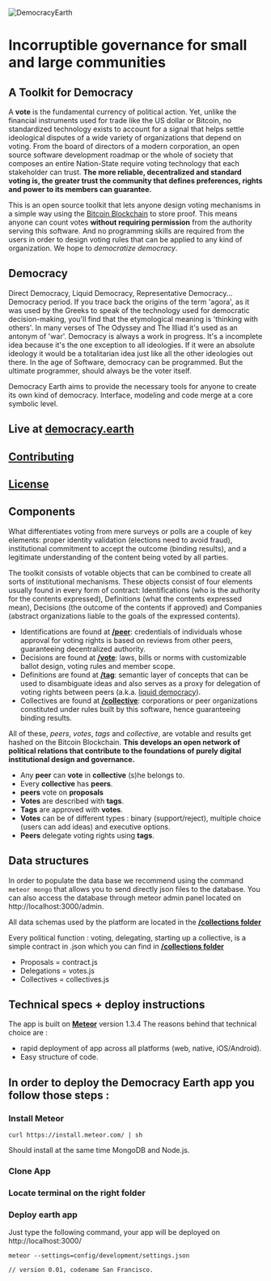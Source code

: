 ![DemocracyEarth](https://dl.dropboxusercontent.com/u/801018/democracy-earth-logo.png)

# Incorruptible governance for small and large communities

## A Toolkit for Democracy

A **vote** is the fundamental currency of political action. Yet, unlike the financial instruments used for trade like the US dollar or Bitcoin, no standardized technology exists to account for a signal that helps settle ideological disputes of a wide variety of organizations that depend on voting. From the board of directors of a modern corporation, an open source software development roadmap or the whole of society that composes an entire Nation-State require voting technology that each stakeholder can trust. **The more reliable, decentralized and standard voting is, the greater trust the community that defines preferences, rights and power to its members can guarantee.**

This is an open source toolkit that lets anyone design voting mechanisms in a simple way using the [Bitcoin Blockchain](http://bitcoin.it) to store proof. This means anyone can count votes **without requiring permission** from the authority serving this software. And no programming skills are required from the users in order to design voting rules that can be applied to any kind of organization. We hope to *democratize democracy*.  

## Democracy
Direct Democracy, Liquid Democracy, Representative Democracy... Democracy period. If you trace back the origins of the term 'agora', as it was used by the Greeks to speak of the technology used for democratic decision-making, you'll find that the etymological meaning is 'thinking with others'. In many verses of The Odyssey and The Illiad it's used as an antonym of 'war'. Democracy is always a work in progress. It's a incomplete idea because it's the one exception to all ideologies. If it were an absolute ideology it would be a totalitarian idea just like all the other ideologies out there. In the age of Software, democracy can be programmed. But the ultimate programmer, should always be the voter itself.

Democracy Earth aims to provide the necessary tools for anyone to  create its own kind of democracy. Interface, modeling and code merge at a core symbolic level.

## Live at [democracy.earth](http://democracy.earth)

## [Contributing](CONTRIBUTING.md)

## [License](LICENSE.md)

## Components
What differentiates voting from mere surveys or polls are a couple of key elements: proper identity validation (elections need to avoid fraud), institutional commitment to accept the outcome (binding results), and a legitimate understanding of the content being voted by all parties.

The toolkit consists of votable objects that can be combined to create all sorts of institutional mechanisms. These objects consist of four elements usually found in every form of contract: Identifications (who is the authority for the contents expressed), Definitions (what the contents expressed mean), Decisions (the outcome of the contents if approved) and Companies (abstract organizations liable to the goals of the expressed contents).

* Identifications are found at **[/peer](http://democracy.earth)**: credentials of individuals whose approval for voting rights is based on reviews from other peers, guaranteeing decentralized authority.
* Decisions are found at **[/vote](http://democracy.earth)**: laws, bills or norms with customizable ballot design, voting rules and member scope.
* Definitions are found at  **[/tag](http://democracy.earth)**: semantic layer of concepts that can be used to disambiguate ideas and also serves as a proxy for delegation of voting rights between peers (a.k.a. [liquid democracy](https://en.wikipedia.org/wiki/Delegative_democracy)).
* Collectives are found at **[/collective](http://democracy.earth)**: corporations or peer organizations constituted under rules built by this software, hence guaranteeing binding results.

All of these, *peers*, *votes*, *tags* and *collective*, are votable and results get hashed on the Bitcoin Blockchain. **This develops an open network of political relations that contribute to the foundations of purely digital institutional design and governance.**

* Any **peer** can **vote** in **collective** (s)he belongs to.
* Every **collective** has **peers**.
* **peers** vote on **proposals**
* **Votes** are described with **tags**.
* **Tags** are approved with **votes**.
* **Votes** can be of different types : binary (support/reject), multiple choice (users can add ideas) and executive options.
* **Peers** delegate voting rights using **tags**.

## Data structures
In order to populate the data base we recommend using the command ``meteor mongo`` that allows you to send directly json files to the database. You can also access the database through meteor admin panel located on http://localhost:3000/admin.

All data schemas used by the platform are located in the  **[/collections folder](https://github.com/DemocracyEarth/earth/tree/master/collections)**

Every political function : voting, delegating, starting up a collective, is a simple contract in .json which you can find in **[/collections folder](https://github.com/DemocracyEarth/earth/tree/master/collections)**

* Proposals = contract.js
* Delegations = votes.js
* Collectives = collectives.js

## Technical specs + deploy instructions
The app is built on **[Meteor](https://www.meteor.com/)** version 1.3.4
The reasons behind that technical choice are :
* rapid deployment of app across all platforms (web, native, iOS/Android).
* Easy structure of code.

## In order to deploy the Democracy Earth app you follow those steps :

### Install Meteor
`curl https://install.meteor.com/ | sh`

Should install at the same time MongoDB and Node.js.

### Clone App
### Locate terminal on the right folder
### Deploy earth app
Just type the following command, your app will be deployed on http://localhost:3000/


`meteor --settings=config/development/settings.json`




``// version 0.01, codename San Francisco.``
